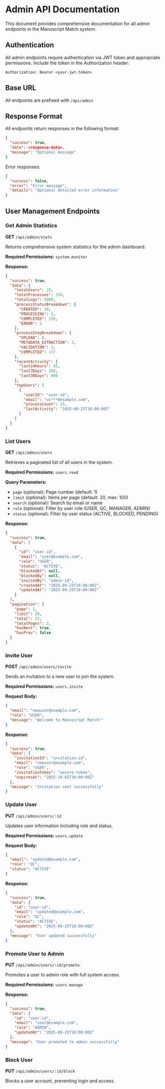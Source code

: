 # Admin API Documentation

This document provides comprehensive documentation for all admin endpoints in the Manuscript Match system.

## Authentication

All admin endpoints require authentication via JWT token and appropriate permissions. Include the token in the Authorization header:

```
Authorization: Bearer <your-jwt-token>
```

## Base URL

All endpoints are prefixed with `/api/admin`

## Response Format

All endpoints return responses in the following format:

```json
{
  "success": true,
  "data": <response-data>,
  "message": "Optional message"
}
```

Error responses:

```json
{
  "success": false,
  "error": "Error message",
  "details": "Optional detailed error information"
}
```

## User Management Endpoints

### Get Admin Statistics

**GET** `/api/admin/stats`

Returns comprehensive system statistics for the admin dashboard.

**Required Permissions:** `system.monitor`

**Response:**
```json
{
  "success": true,
  "data": {
    "totalUsers": 25,
    "totalProcesses": 150,
    "totalLogs": 5000,
    "processStatusBreakdown": {
      "CREATED": 10,
      "PROCESSING": 5,
      "COMPLETED": 130,
      "ERROR": 5
    },
    "processStepBreakdown": {
      "UPLOAD": 8,
      "METADATA_EXTRACTION": 2,
      "VALIDATION": 3,
      "COMPLETED": 137
    },
    "recentActivity": {
      "last24Hours": 45,
      "last7Days": 200,
      "last30Days": 800
    },
    "topUsers": [
      {
        "userId": "user-id",
        "email": "us***@example.com",
        "processCount": 15,
        "lastActivity": "2025-09-25T10:00:00Z"
      }
    ]
  }
}
```

### List Users

**GET** `/api/admin/users`

Retrieves a paginated list of all users in the system.

**Required Permissions:** `users.read`

**Query Parameters:**
- `page` (optional): Page number (default: 1)
- `limit` (optional): Items per page (default: 20, max: 100)
- `search` (optional): Search by email or name
- `role` (optional): Filter by user role (USER, QC, MANAGER, ADMIN)
- `status` (optional): Filter by user status (ACTIVE, BLOCKED, PENDING)

**Response:**
```json
{
  "success": true,
  "data": [
    {
      "id": "user-id",
      "email": "user@example.com",
      "role": "USER",
      "status": "ACTIVE",
      "blockedAt": null,
      "blockedBy": null,
      "invitedBy": "admin-id",
      "createdAt": "2025-09-25T10:00:00Z",
      "updatedAt": "2025-09-25T10:00:00Z"
    }
  ],
  "pagination": {
    "page": 1,
    "limit": 20,
    "total": 25,
    "totalPages": 2,
    "hasNext": true,
    "hasPrev": false
  }
}
```

### Invite User

**POST** `/api/admin/users/invite`

Sends an invitation to a new user to join the system.

**Required Permissions:** `users.invite`

**Request Body:**
```json
{
  "email": "newuser@example.com",
  "role": "USER",
  "message": "Welcome to Manuscript Match!"
}
```

**Response:**
```json
{
  "success": true,
  "data": {
    "invitationId": "invitation-id",
    "email": "newuser@example.com",
    "role": "USER",
    "invitationToken": "secure-token",
    "expiresAt": "2025-10-02T10:00:00Z"
  },
  "message": "Invitation sent successfully"
}
```

### Update User

**PUT** `/api/admin/users/:id`

Updates user information including role and status.

**Required Permissions:** `users.update`

**Request Body:**
```json
{
  "email": "updated@example.com",
  "role": "QC",
  "status": "ACTIVE"
}
```

**Response:**
```json
{
  "success": true,
  "data": {
    "id": "user-id",
    "email": "updated@example.com",
    "role": "QC",
    "status": "ACTIVE",
    "updatedAt": "2025-09-25T10:00:00Z"
  },
  "message": "User updated successfully"
}
```

### Promote User to Admin

**PUT** `/api/admin/users/:id/promote`

Promotes a user to admin role with full system access.

**Required Permissions:** `users.manage`

**Response:**
```json
{
  "success": true,
  "data": {
    "id": "user-id",
    "email": "user@example.com",
    "role": "ADMIN",
    "updatedAt": "2025-09-25T10:00:00Z"
  },
  "message": "User promoted to admin successfully"
}
```

### Block User

**PUT** `/api/admin/users/:id/block`

Blocks a user account, preventing login and access.
